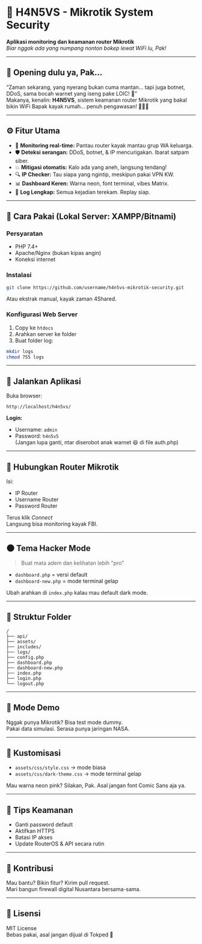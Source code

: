 
# 🤖 H4N5VS - Mikrotik System Security  
**Aplikasi monitoring dan keamanan router Mikrotik**  
*Biar nggak ada yang numpang nonton bokep lewat WiFi lu, Pak!*

---

## 🎤 Opening dulu ya, Pak...

“Zaman sekarang, yang nyerang bukan cuma mantan... tapi juga botnet, DDoS, sama bocah warnet yang iseng pake LOIC! 😤”  
Makanya, kenalin: **H4N5VS**, sistem keamanan router Mikrotik yang bakal bikin WiFi Bapak kayak rumah... penuh pengawasan! 👮‍♂️📡

---

## ⚙️ Fitur Utama

- 👀 **Monitoring real-time:** Pantau router kayak mantau grup WA keluarga.
- 🛡️ **Deteksi serangan:** DDoS, botnet, & IP mencurigakan. Ibarat satpam siber.
- 💥 **Mitigasi otomatis:** Kalo ada yang aneh, langsung tendang!
- 🔍 **IP Checker:** Tau siapa yang ngintip, meskipun pakai VPN KW.
- 📊 **Dashboard Keren:** Warna neon, font terminal, vibes Matrix.
- 📁 **Log Lengkap:** Semua kejadian terekam. Replay siap.

---

## 🧪 Cara Pakai (Lokal Server: XAMPP/Bitnami)

### Persyaratan
- PHP 7.4+
- Apache/Nginx (bukan kipas angin)
- Koneksi internet

### Instalasi

```bash
git clone https://github.com/username/h4n5vs-mikrotik-security.git
```

Atau ekstrak manual, kayak zaman 4Shared.

### Konfigurasi Web Server

1. Copy ke `htdocs`
2. Arahkan server ke folder
3. Buat folder log:

```bash
mkdir logs
chmod 755 logs
```

---

## 🚀 Jalankan Aplikasi

Buka browser:

```
http://localhost/h4n5vs/
```

**Login:**
- Username: `admin`
- Password: `h4n5v5`  
(Jangan lupa ganti, ntar diserobot anak warnet 😆 di file auth.php)

---

## 🔌 Hubungkan Router Mikrotik

Isi:
- IP Router
- Username Router
- Password Router

Terus klik *Connect*  
Langsung bisa monitoring kayak FBI.

---

## 🌑 Tema Hacker Mode

> Buat mata adem dan kelihatan lebih "pro"

- `dashboard.php` = versi default
- `dashboard-new.php` = mode terminal gelap

Ubah arahkan di `index.php` kalau mau default dark mode.

---

## 📂 Struktur Folder

```
/
├── api/
├── assets/
├── includes/
├── logs/
├── config.php
├── dashboard.php
├── dashboard-new.php
├── index.php
├── login.php
└── logout.php
```

---

## 🧪 Mode Demo

Nggak punya Mikrotik? Bisa test mode dummy.  
Pakai data simulasi. Serasa punya jaringan NASA.

---

## 🎨 Kustomisasi

- `assets/css/style.css` → mode biasa
- `assets/css/dark-theme.css` → mode terminal gelap

Mau warna neon pink? Silakan, Pak. Asal jangan font Comic Sans aja ya.

---

## 🔐 Tips Keamanan

- Ganti password default
- Aktifkan HTTPS
- Batasi IP akses
- Update RouterOS & API secara rutin

---

## 🤝 Kontribusi

Mau bantu? Bikin fitur? Kirim pull request.  
Mari bangun firewall digital Nusantara bersama-sama.

---

## 📜 Lisensi

MIT License  
Bebas pakai, asal jangan dijual di Tokped 🤣
